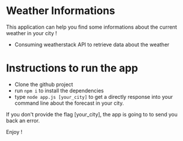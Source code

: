 # Weather Informations

This application can help you find some informations about the current weather in your city !

- Consuming weatherstack API to retrieve data about the weather

# Instructions to run the app

- Clone the github project
- run `npm i` to install the dependencies
- type `node app.js [your_city]` to get a directly response into your command line about the forecast in your city. 

If you don't provide the flag [your_city], the app is going to to send you back an error.

Enjoy !
